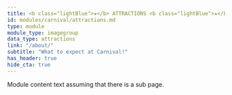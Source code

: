 ```yaml
---
title: <b class="lightBlue">★</b> ATTRACTIONS <b class="lightBlue">★</b>
id: modules/carnival/attractions.md
type: module
module_type: imagegroup
data_type: attractions
link: "/about/"
subtitle: "What to expect at Carnival!"
has_header: true
hide_cta: true
---
```

Module content text assuming that there is a sub page.